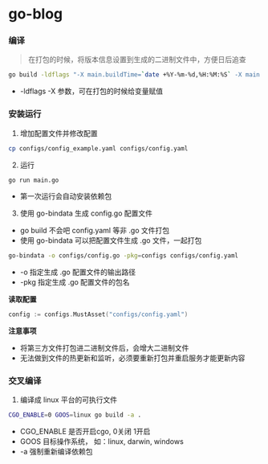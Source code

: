 # go-blog

### 编译
> 在打包的时候，将版本信息设置到生成的二进制文件中，方便日后追查
```bash
go build -ldflags "-X main.buildTime=`date +%Y-%m-%d,%H:%M:%S` -X main.gitCommitID=`git rev-parse HEAD` -X main.buildVersion=1.0.0"
```
- -ldflags -X 参数，可在打包的时候给变量赋值

### 安装运行
1. 增加配置文件并修改配置
```bash
cp configs/config_example.yaml configs/config.yaml
``` 

2. 运行
```bash
go run main.go
```
- 第一次运行会自动安装依赖包

3. 使用 go-bindata 生成 config.go 配置文件
- go build 不会吧 config.yaml 等非 .go 文件打包
- 使用 go-bindata 可以把配置文件生成 .go 文件，一起打包

```bash
go-bindata -o configs/config.go -pkg=configs configs/config.yaml
```
- -o 指定生成 .go 配置文件的输出路径
- -pkg 指定生成 .go 配置文件的包名

**读取配置**
```go
config := configs.MustAsset("configs/config.yaml")
```

**注意事项**
- 将第三方文件打包进二进制文件后，会增大二进制文件
- 无法做到文件的热更新和监听，必须要重新打包并重启服务才能更新内容

### 交叉编译
1. 编译成 linux 平台的可执行文件
```bash
CGO_ENABLE=0 GOOS=linux go build -a .
```
- CGO_ENABLE 是否开启cgo, 0关闭 1开启
- GOOS 目标操作系统， 如：linux, darwin, windows
- -a 强制重新编译依赖包